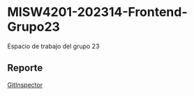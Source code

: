 # MISW4201-202314-Frontend-Grupo23
Espacio de trabajo del grupo 23
 
## Reporte
[GitInspector](https://misw-4201-procesosdesarrolloagil.github.io/MISW4201-202314-Frontend-Grupo23/reports)
